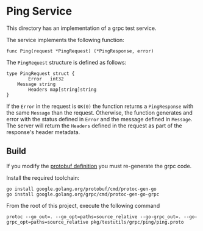 # Ping Service

This directory has an implementation of a grpc test service.

The service implements the following function:

```
func Ping(request *PingRequest) (*PingResponse, error)
```

The `PingRequest` structure is defined as follows:

```
type PingRequest struct {
        Error   int32  
	Message string
        Headers map[string]string
}
```

If the `Error` in the request is `OK(0)` the function returns a `PingResponse` with the same `Message` than the request.
Otherwise, the function generates and error with the status defined in `Error` and the message defined in `Message`.
The server will return the `Headers` defined in the request as part of the response's header metadata.

## Build

If you modify the [protobuf definition](./ping.proto) you must re-generate the grpc code.

Install the required toolchain:

```
go install google.golang.org/protobuf/cmd/protoc-gen-go
go install google.golang.org/grpc/cmd/protoc-gen-go-grpc
```

From the root of this project, execute the following command

```
protoc --go_out=. --go_opt=paths=source_relative --go-grpc_out=. --go-grpc_opt=paths=source_relative pkg/testutils/grpc/ping/ping.proto 
```